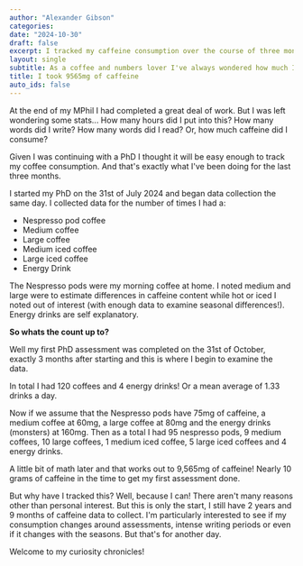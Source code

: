 ```yaml
---
author: "Alexander Gibson"
categories:
date: "2024-10-30"
draft: false
excerpt: I tracked my caffeine consumption over the course of three months while completing my first PhD assessment. Here's how much I had.
layout: single
subtitle: As a coffee and numbers lover I've always wondered how much I have. So I set to find out.
title: I took 9565mg of caffeine
auto_ids: false
---
```

At the end of my MPhil I had completed a great deal of work. But I was left wondering some stats... How many hours did I put into this? How many words did I write? How many words did I read? Or, how much caffeine did I consume?

Given I was continuing with a PhD I thought it will be easy enough to track my coffee consumption. And that's exactly what I've been doing for the last three months.

I started my PhD on the 31st of July 2024 and began data collection the same day. I collected data for the number of times I had a:
- Nespresso pod coffee
- Medium coffee
- Large coffee
- Medium iced coffee
- Large iced coffee
- Energy Drink

The Nespresso pods were my morning coffee at home. I noted medium and large were to estimate differences in caffeine content while hot or iced I noted out of interest (with enough data to examine seasonal differences!). Energy drinks are self explanatory. 

**So whats the count up to?**

Well my first PhD assessment was completed on the 31st of October, exactly 3 months after starting and this is where I begin to examine the data.

In total I had 120 coffees and 4 energy drinks! Or a mean average of 1.33 drinks a day.

Now if we assume that the Nespresso pods have 75mg of caffeine, a medium coffee at 60mg, a large coffee at 80mg and the energy drinks (monsters) at 160mg. Then as a total I had 95 nespresso pods, 9 medium coffees, 10 large coffees, 1 medium iced coffee, 5 large iced coffees and 4 energy drinks. 

A little bit of math later and that works out to 9,565mg of caffeine! Nearly 10 grams of caffeine in the time to get my first assessment done.

But why have I tracked this? Well, because I can! There aren't many reasons other than personal interest. But this is only the start, I still have 2 years and 9 months of caffeine data to collect. I'm particularly interested to see if my consumption changes around assessments, intense writing periods or even if it changes with the seasons. But that's for another day.

Welcome to my curiosity chronicles!






